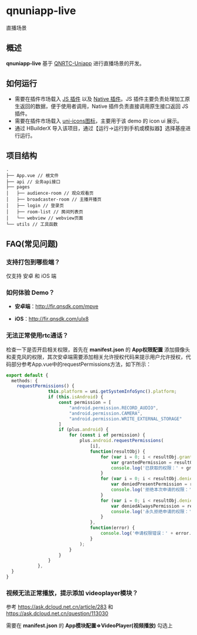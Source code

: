 # qnuniapp-live

直播场景

## 概述

**qnuniapp-live** 基于 [QNRTC-Uniapp](https://developer.qiniu.com/rtc/11847/an-overview-of-the-uniapp-sdk) 进行直播场景的开发。

## 如何运行

* 需要在插件市场载入 [JS 插件](https://ext.dcloud.net.cn/plugin?id=6859) 以及 [Native 插件](https://ext.dcloud.net.cn/plugin?id=6857)。JS 插件主要负责处理加工原生返回的数据，便于使用者调用，Native 插件负责直接调用原生接口返回 JS 插件。
* 需要在插件市场载入 [uni-icons图标](https://ext.dcloud.net.cn/plugin?name=uni-icons)，主要用于该 demo 的 icon ui 展示。
* 通过 HBuilderX 导入该项目，通过【运行->运行到手机或模拟器】选择基座进行运行。

## 项目结构

```
.
├── App.vue // 根文件
├── api // 业务api接口
├── pages
│   ├── audience-room // 观众观看页
│   ├── broadcaster-room // 主播开播页
│   ├── login // 登录页
│   ├── room-list // 房间列表页
│   └── webview // webview页面
└── utils // 工具函数
```

## FAQ(常见问题)

### 支持打包到哪些端？

仅支持 安卓 和 iOS 端

### 如何体验 Demo？

* **安卓端**：http://fir.qnsdk.com/mpve

* **iOS**：http://fir.qnsdk.com/ulx8

### 无法正常使用rtc通话？

检查一下是否开启相关权限，首先在 **manifest.json** 的 **App权限配置** 添加摄像头和麦克风的权限，其次安卓端需要添加相关允许授权代码来提示用户允许授权，代码部分参考App.vue中的requestPermissions方法，如下所示：

```ts
export default {
  methods: {
    requestPermissions() {
				this.platform = uni.getSystemInfoSync().platform;
				if (this.isAndroid) {
					const permission = [
						"android.permission.RECORD_AUDIO",
						"android.permission.CAMERA",
						"android.permission.WRITE_EXTERNAL_STORAGE"
					]
					if (plus.android) {
						for (const i of permission) {
							plus.android.requestPermissions(
								[i],
								function(resultObj) {
									for (var i = 0; i < resultObj.granted.length; i++) {
										var grantedPermission = resultObj.granted[i];
										console.log('已获取的权限：' + grantedPermission);
									}
									for (var i = 0; i < resultObj.deniedPresent.length; i++) {
										var deniedPresentPermission = resultObj.deniedPresent[i];
										console.log('拒绝本次申请的权限：' + deniedPresentPermission);
									}
									for (var i = 0; i < resultObj.deniedAlways.length; i++) {
										var deniedAlwaysPermission = resultObj.deniedAlways[i];
										console.log('永久拒绝申请的权限：' + deniedAlwaysPermission);
									}
								},
								function(error) {
									console.log('申请权限错误：' + error.code + " = " + error.message);
								}
							);
						}
					}
				}
			},
  }
}
```

### 视频无法正常播放，提示添加 videoplayer模块？

参考 https://ask.dcloud.net.cn/article/283 和 https://ask.dcloud.net.cn/question/113030

需要在 **manifest.json** 的 **App模块配置=>VideoPlayer(视频播放)** 勾选上
